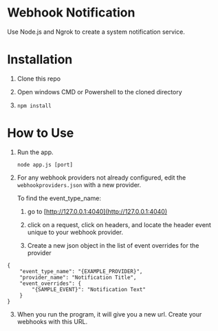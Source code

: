 # Webhook Notification
Use Node.js and Ngrok to create a system notification service.

# Installation
1. Clone this repo

2. Open windows CMD or Powershell to the cloned directory

3. `npm install`

# How to Use
1. Run the app.

    ```
    node app.js [port]
    ```

2. For any webhook providers not already configured, edit the `webhookproviders.json` with a new provider.

      To find the event_type_name:
    
      1. go to [http://127.0.0.1:4040](http://127.0.0.1:4040)
        
      2. click on a request, click on headers, and locate the header event unique to your webhook provider. 
        
      3. Create a new json object in the list of event overrides for the provider
        
```
{
    "event_type_name": "{EXAMPLE_PROVIDER}",
    "provider_name": "Notification Title",
    "event_overrides": {
        "{SAMPLE_EVENT}": "Notification Text"
    }
} 
```

3. When you run the program, it will give you a new url. Create your webhooks with this URL.
